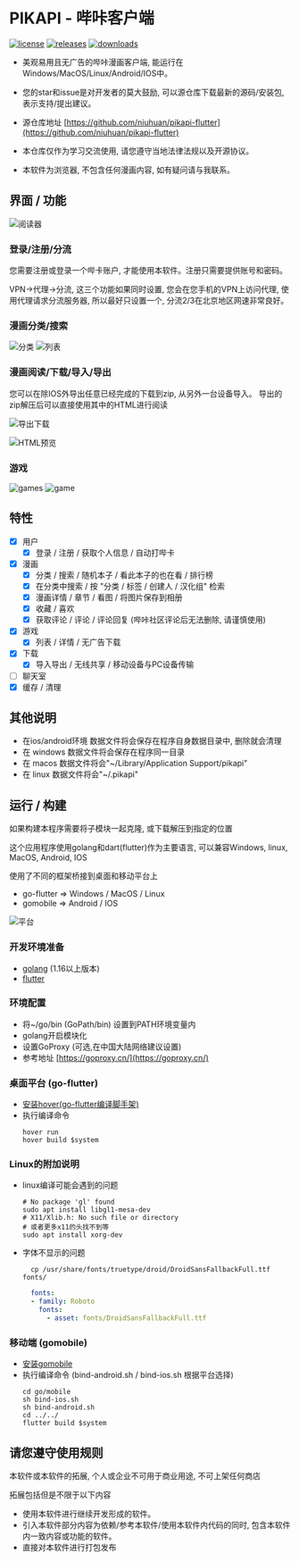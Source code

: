 PIKAPI - 哔咔客户端
========
[![license](https://img.shields.io/github/license/niuhuan/pikapi-flutter)](https://raw.githubusercontent.com/niuhuan/pikapi-flutter/master/LICENSE)
[![releases](https://img.shields.io/github/v/release/niuhuan/pikapi-flutter)](https://github.com/niuhuan/pikapi-flutter/releases)
[![downloads](https://img.shields.io/github/downloads/niuhuan/pikapi-flutter/total)](https://github.com/niuhuan/pikapi-flutter/releases)

- 美观易用且无广告的哔咔漫画客户端, 能运行在Windows/MacOS/Linux/Android/IOS中。
- 您的star和issue是对开发者的莫大鼓励, 可以源仓库下载最新的源码/安装包, 表示支持/提出建议。
- 源仓库地址 [https://github.com/niuhuan/pikapi-flutter](https://github.com/niuhuan/pikapi-flutter)


- 本仓库仅作为学习交流使用, 请您遵守当地法律法规以及开源协议。
- 本软件为浏览器, 不包含任何漫画内容, 如有疑问请与我联系。

## 界面 / 功能

![阅读器](images/reader.png)

### 登录/注册/分流

您需要注册或登录一个哔卡账户, 才能使用本软件。注册只需要提供账号和密码。

VPN->代理->分流, 这三个功能如果同时设置, 您会在您手机的VPN上访问代理, 使用代理请求分流服务器, 所以最好只设置一个, 分流2/3在北京地区网速非常良好。

### 漫画分类/搜索

![分类](images/categories_screen.png) ![列表](images/comic_list.png)


### 漫画阅读/下载/导入/导出

您可以在除IOS外导出任意已经完成的下载到zip, 从另外一台设备导入。
导出的zip解压后可以直接使用其中的HTML进行阅读

![导出下载](images/exporting.png)

![HTML预览](images/exporting2.png)

### 游戏

![games](images/games.png)
![game](images/game.png)

## 特性

- [x] 用户
  - [x] 登录 / 注册 / 获取个人信息 / 自动打哔卡
- [x] 漫画
  - [x] 分类 / 搜索 / 随机本子 / 看此本子的也在看 / 排行榜
  - [x] 在分类中搜索 / 按 "分类 / 标签 / 创建人 / 汉化组" 检索
  - [x] 漫画详情 / 章节 / 看图 / 将图片保存到相册
  - [x] 收藏 / 喜欢
  - [x] 获取评论 / 评论 / 评论回复 (哔咔社区评论后无法删除, 请谨慎使用)
- [x] 游戏
  - [x] 列表 / 详情 / 无广告下载
- [x] 下载
  - [x] 导入导出 / 无线共享 / 移动设备与PC设备传输
- [ ] 聊天室
- [x] 缓存 / 清理

## 其他说明

- 在ios/android环境 数据文件将会保存在程序自身数据目录中, 删除就会清理
- 在 windows 数据文件将会保存在程序同一目录
- 在 macos 数据文件将会"~/Library/Application Support/pikapi"
- 在 linux 数据文件将会"~/.pikapi"

## 运行 / 构建

如果构建本程序需要将子模块一起克隆, 或下载解压到指定的位置

这个应用程序使用golang和dart(flutter)作为主要语言, 可以兼容Windows, linux, MacOS, Android, IOS

使用了不同的框架桥接到桌面和移动平台上
- go-flutter => Windows / MacOS / Linux
- gomobile => Android / IOS

![平台](images/platforms.png)

### 开发环境准备

- [golang](https://golang.org/) (1.16以上版本)
- [flutter](https://flutter.dev/)

### 环境配置

- 将~/go/bin (GoPath/bin) 设置到PATH环境变量内
- golang开启模块化
- 设置GoProxy (可选,在中国大陆网络建议设置)
- 参考地址 [https://goproxy.cn/](https://goproxy.cn/)


### 桌面平台 (go-flutter)

- [安装hover(go-flutter编译脚手架)](https://github.com/go-flutter-desktop/hover)
- 执行编译命令
  ```shell
  hover run
  hover build $system
  ```

### Linux的附加说明

- linux编译可能会遇到的问题
  ```shell
  # No package 'gl' found
  sudo apt install libgl1-mesa-dev
  # X11/Xlib.h: No such file or directory
  # 或者更多x11的头找不到等
  sudo apt install xorg-dev
  ```
- 字体不显示的问题
  ```shell
    cp /usr/share/fonts/truetype/droid/DroidSansFallbackFull.ttf fonts/
  ```
  ```yaml
    fonts:
    - family: Roboto
      fonts:
        - asset: fonts/DroidSansFallbackFull.ttf
  ```

### 移动端 (gomobile)

- [安装gomobile](https://github.com/golang/mobile)
- 执行编译命令 (bind-android.sh / bind-ios.sh 根据平台选择) 
  ```shell
  cd go/mobile
  sh bind-ios.sh
  sh bind-android.sh
  cd ../../
  flutter build $system
  ```

## 请您遵守使用规则
本软件或本软件的拓展, 个人或企业不可用于商业用途, 不可上架任何商店

拓展包括但是不限于以下内容
- 使用本软件进行继续开发形成的软件。
- 引入本软件部分内容为依赖/参考本软件/使用本软件内代码的同时, 包含本软件内一致内容或功能的软件。
- 直接对本软件进行打包发布
